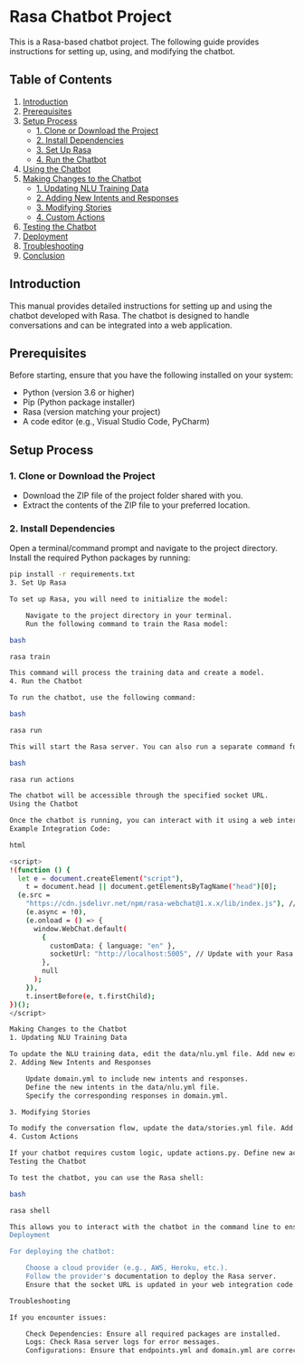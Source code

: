 # Rasa Chatbot Project

This is a Rasa-based chatbot project. The following guide provides instructions for setting up, using, and modifying the chatbot.

## Table of Contents

1. [Introduction](#introduction)
2. [Prerequisites](#prerequisites)
3. [Setup Process](#setup-process)
   - [1. Clone or Download the Project](#1-clone-or-download-the-project)
   - [2. Install Dependencies](#2-install-dependencies)
   - [3. Set Up Rasa](#3-set-up-rasa)
   - [4. Run the Chatbot](#4-run-the-chatbot)
4. [Using the Chatbot](#using-the-chatbot)
5. [Making Changes to the Chatbot](#making-changes-to-the-chatbot)
   - [1. Updating NLU Training Data](#1-updating-nlu-training-data)
   - [2. Adding New Intents and Responses](#2-adding-new-intents-and-responses)
   - [3. Modifying Stories](#3-modifying-stories)
   - [4. Custom Actions](#4-custom-actions)
6. [Testing the Chatbot](#testing-the-chatbot)
7. [Deployment](#deployment)
8. [Troubleshooting](#troubleshooting)
9. [Conclusion](#conclusion)

## Introduction

This manual provides detailed instructions for setting up and using the chatbot developed with Rasa. The chatbot is designed to handle conversations and can be integrated into a web application.

## Prerequisites

Before starting, ensure that you have the following installed on your system:

- Python (version 3.6 or higher)
- Pip (Python package installer)
- Rasa (version matching your project)
- A code editor (e.g., Visual Studio Code, PyCharm)

## Setup Process

### 1. Clone or Download the Project

- Download the ZIP file of the project folder shared with you.
- Extract the contents of the ZIP file to your preferred location.

### 2. Install Dependencies

Open a terminal/command prompt and navigate to the project directory. Install the required Python packages by running:

```bash
pip install -r requirements.txt
3. Set Up Rasa

To set up Rasa, you will need to initialize the model:

    Navigate to the project directory in your terminal.
    Run the following command to train the Rasa model:

bash

rasa train

This command will process the training data and create a model.
4. Run the Chatbot

To run the chatbot, use the following command:

bash

rasa run

This will start the Rasa server. You can also run a separate command for the action server if you have custom actions:

bash

rasa run actions

The chatbot will be accessible through the specified socket URL.
Using the Chatbot

Once the chatbot is running, you can interact with it using a web interface. You can integrate it into your website using the provided JavaScript code snippet.
Example Integration Code:

html

<script>
!(function () {
  let e = document.createElement("script"),
    t = document.head || document.getElementsByTagName("head")[0];
  (e.src =
    "https://cdn.jsdelivr.net/npm/rasa-webchat@1.x.x/lib/index.js"), // Replace 1.x.x with the version that you want
    (e.async = !0),
    (e.onload = () => {
      window.WebChat.default(
        {
          customData: { language: "en" },
          socketUrl: "http://localhost:5005", // Update with your Rasa server URL
        },
        null
      );
    }),
    t.insertBefore(e, t.firstChild);
})();
</script>

Making Changes to the Chatbot
1. Updating NLU Training Data

To update the NLU training data, edit the data/nlu.yml file. Add new examples for intents and entities.
2. Adding New Intents and Responses

    Update domain.yml to include new intents and responses.
    Define the new intents in the data/nlu.yml file.
    Specify the corresponding responses in domain.yml.

3. Modifying Stories

To modify the conversation flow, update the data/stories.yml file. Add new stories to define how the chatbot should respond to different user inputs.
4. Custom Actions

If your chatbot requires custom logic, update actions.py. Define new action classes and ensure to register them in domain.yml.
Testing the Chatbot

To test the chatbot, you can use the Rasa shell:

bash

rasa shell

This allows you to interact with the chatbot in the command line to ensure it's working as expected.
Deployment

For deploying the chatbot:

    Choose a cloud provider (e.g., AWS, Heroku, etc.).
    Follow the provider's documentation to deploy the Rasa server.
    Ensure that the socket URL is updated in your web integration code.

Troubleshooting

If you encounter issues:

    Check Dependencies: Ensure all required packages are installed.
    Logs: Check Rasa server logs for error messages.
    Configurations: Ensure that endpoints.yml and domain.yml are correctly configured.
